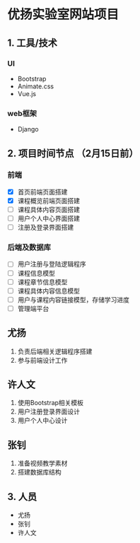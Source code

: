 # 优扬实验室网站项目

## 1. 工具/技术
### UI
* Bootstrap
* Animate.css
* Vue.js

### web框架
* Django

## 2. 项目时间节点 （2月15日前）

### 前端
- [x] 首页前端页面搭建
- [x] 课程概览前端页面搭建
- [ ] 课程具体内容页面搭建
- [ ] 用户个人中心界面搭建
- [ ] 注册及登录界面搭建
### 后端及数据库
- [ ] 用户注册与登陆逻辑程序
- [ ] 课程信息模型
- [ ] 课程章节信息模型
- [ ] 课程具体内容信息模型
- [ ] 用户与课程内容链接模型，存储学习进度
- [ ] 管理端平台

## 尤扬
  1. 负责后端相关逻辑程序搭建
  2. 参与前端设计工作
## 许人文
  1. 使用Bootstrap相关模板
  2. 用户注册登录界面设计
  3. 用户个人中心设计
## 张钊
  1. 准备视频教学素材
  2. 搭建数据库结构   


## 3. 人员

* 尤扬
* 张钊
* 许人文
